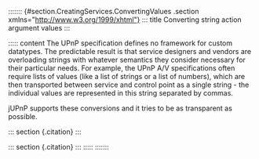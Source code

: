 ::::::: {#section.CreatingServices.ConvertingValues .section xmlns="http://www.w3.org/1999/xhtml"}
::: title
Converting string action argument values
:::

::::: content
The UPnP specification defines no framework for custom datatypes. The
predictable result is that service designers and vendors are overloading
strings with whatever semantics they consider necessary for their
particular needs. For example, the UPnP A/V specifications often require
lists of values (like a list of strings or a list of numbers), which are
then transported between service and control point as a single string -
the individual values are represented in this string separated by
commas.

jUPnP supports these conversions and it tries to be as transparent as
possible.

::: section
[](javadoc://example.localservice.StringConvertibleTest){.citation}
:::

::: section
[](javadoc://example.localservice.EnumTest){.citation}
:::
:::::
:::::::
